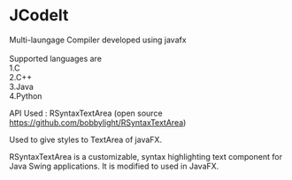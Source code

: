 # JCodeIt
Multi-laungage Compiler developed using javafx<br><br>
Supported languages are       <br>
1.C<br>
2.C++<br>
3.Java<br>
4.Python

API Used : RSyntaxTextArea (open source https://github.com/bobbylight/RSyntaxTextArea)

Used to give styles to TextArea of javaFX.

RSyntaxTextArea is a customizable, syntax highlighting text component for Java Swing applications.
It is modified to used in JavaFX.
